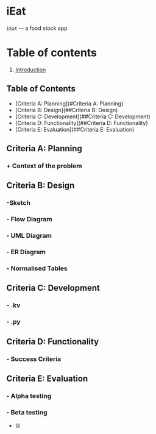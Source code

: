 # iEat

``iEat`` -- a food stock app
# Table of contents
1. [Introduction](#introduction)

## Table of Contents

  * [Criteria A: Planning](#Criteria A: Planning)
  * [Criteria B: Design](##Criteria B: Design)
  * [Criteria C: Development](##Criteria C: Development)
  * [Criteria D: Functionality](##Criteria D: Functionality)
  * [Criteria E: Evaluation](##Criteria E: Evaluation)

## Criteria A: Planning<a name="Criteria A: Planning"></a>
### + Context of the problem

## Criteria B: Design
### -Sketch
### - Flow Diagram
### - UML Diagram
### - ER Diagram
### - Normalised Tables

## Criteria C: Development
### - .kv
### - .py

## Criteria D: Functionality
### - Success Criteria

## Criteria E: Evaluation 
### - Alpha testing
### - Beta testing
-[x]



